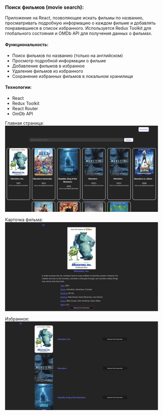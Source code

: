 ### Поиск фильмов (movie search):

Приложение на React, позволяющее искать фильмы по названию,
просматривать подробную информацию о каждом фильме и добавлять
понравившиеся в список избранного. Используется Redux Toolkit
для глобального состояния и OMDb API для получения данных о фильмах.

#### <strong>Функциональность: </strong> <br>
- Поиск фильмов по названию (только на английском) <br>
- Просмотр подробной информации о фильме <br>
- Добавление фильмов в избранное <br>
- Удаление фильмов из избранного <br>
- Сохранение избранных фильмов в локальном хранилище <br>

#### <strong>Технологии: </strong> <br>
- React <br>
- Redux Toolkit <br>
- React Router
- OmDb API <br>

Главная страница:
![main page](./images/mainPage.png)

Карточка фильма:
![movie cars](./images/movieCard.png)

Избранное:
![movie cars](./images/favourites.png)

